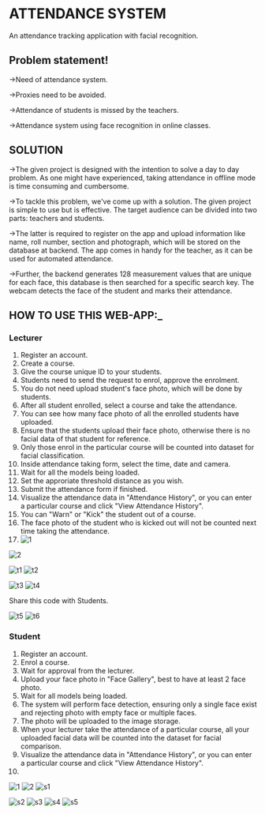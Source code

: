 # ATTENDANCE SYSTEM
An attendance tracking application with facial recognition.

## Problem statement!
->Need of attendance system.

->Proxies need to be avoided.

->Attendance of students is missed by the teachers.

->Attendance system using face recognition in online classes.

## SOLUTION
->The given project is designed with the intention to solve a day to day problem. As one might have experienced, taking attendance in offline mode is time consuming and cumbersome.

->To tackle this problem, we've come up with a solution. The given project is simple to use but is effective. The target audience can be divided into two parts: teachers and students. 
 
->The latter is required to register on the app and upload information like name, roll number, section and photograph, which will be stored on the database at backend.
 The app comes in handy for the teacher, as it can be used for automated attendance.
 
->Further, the backend generates 128 measurement values that are unique for each face, this database is then searched for a specific search key. The webcam detects the face of the student and marks their attendance. 
 

## HOW TO USE THIS WEB-APP:_

### Lecturer
1. Register an account.
2. Create a course.
3. Give the course unique ID to your students.
4. Students need to send the request to enrol, approve the enrolment.
5. You do not need upload student's face photo, which will be done by students.
6. After all student enrolled, select a course and take the attendance.
7. You can see how many face photo of all the enrolled students have uploaded.
8. Ensure that the students upload their face photo, otherwise there is no facial data of that student for reference.
9. Only those enrol in the particular course will be counted into dataset for facial classification.
10. Inside attendance taking form, select the time, date and camera.
11. Wait for all the models being loaded.
12. Set the approriate threshold distance as you wish.
13. Submit the attendance form if finished.
14. Visualize the attendance data in "Attendance History", or you can enter a particular course and click "View Attendance History".
15. You can "Warn" or "Kick" the student out of a course.
16. The face photo of the student who is kicked out will not be counted next time taking the attendance.
17. ![1](https://user-images.githubusercontent.com/90857324/170871745-5d33adaa-234a-4c80-ba4c-5fb11fa5739e.png)

![2](https://user-images.githubusercontent.com/90857324/170871703-2d1304df-8a48-4130-8934-734f08cb2b4d.png)

![t1](https://user-images.githubusercontent.com/90857324/170871753-0000fe47-0de7-44d7-ad2d-02911a300b49.png)
![t2](https://user-images.githubusercontent.com/90857324/170871762-fa4b5a85-c617-460e-8c8f-c5ea3f57e7a7.png)

![t3](https://user-images.githubusercontent.com/90857324/170871768-26cef204-67a2-4692-89ff-5f4abaa46488.jpg)
![t4](https://user-images.githubusercontent.com/90857324/170871776-9aaa8b08-d4e8-400b-9545-5466fbd3d745.png)

Share this code with Students.

![t5](https://user-images.githubusercontent.com/90857324/170871780-173f8be8-dd13-42f3-8e0a-23a42c788689.png)
![t6](https://user-images.githubusercontent.com/90857324/170871784-4c4da224-e99f-459e-97a7-fb067d14f623.png)

### Student
1. Register an account.
2. Enrol a course.
3. Wait for approval from the lecturer.
4. Upload your face photo in "Face Gallery", best to have at least 2 face photo.
5. Wait for all models being loaded.
6. The system will perform face detection, ensuring only a single face exist and rejecting photo with empty face or multiple faces.
7. The photo will be uploaded to the image storage.
8. When your lecturer take the attendance of a particular course, all your uploaded facial data will be counted into the dataset for facial comparison.
9. Visualize the attendance data in "Attendance History", or you can enter a particular course and click "View Attendance History".
10. 
![1](https://user-images.githubusercontent.com/90857324/170871795-8f89d625-1a88-4671-b676-0b00a00f5999.png)
![2](https://user-images.githubusercontent.com/90857324/170871801-41dff509-c99a-4c9d-8c6e-c030e2b89b5c.png)
![s1](https://user-images.githubusercontent.com/90857324/170871808-cede3fdd-65be-4a7b-ad45-edbda1a1a51f.jpg)

![s2](https://user-images.githubusercontent.com/90857324/170871810-9df4977d-dccf-4489-a12e-b3bee9fa6c5d.jpg)
![s3](https://user-images.githubusercontent.com/90857324/170871814-c935c66e-d5b4-4e82-8051-d99e6129e647.jpg)
![s4](https://user-images.githubusercontent.com/90857324/170871817-61902301-b709-4a94-b447-83306ba845a0.png)
![s5](https://user-images.githubusercontent.com/90857324/170871820-14e142f2-1bf8-456e-a6b9-56aa934926f0.png)
